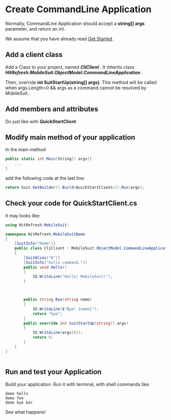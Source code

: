 # Create CommandLine Application

Normally, CommandLine Application should accept a **string[] args** parameter, and return an int.

We assume that you have already read [Get Started](./GetStarted.html).

## Add a client class

Add a Class to your project, named ***CliClient*** . It inherits class ***HitRefresh.MobileSuit.ObjectModel.CommandLineApplication*** .

Then, override **int SuitStartUp(string[] args)**. This method will be called when args.Length>0 && args as a command cannot be resolved by MobileSuit.

## Add members and attributes

Do just like with ***QuickStartClient***.

## Modify main method of your application

In the main method

``` csharp
public static int Main(String[] args){
    ...
}
```

add the following code at the last line:

``` csharp
return Suit.GetBuilder().Build<QuickStartClient>().Run(args);
```

## Check your code for QuickStartClient.cs

It may looks like:

``` csharp
using HitRefresh.MobileSuit;

namespace HitRefresh.MobileSuitDemo
{
    [SuitInfo("Demo")]
    public class CliClient : MobileSuit.ObjectModel.CommandLineApplication
    {
        [SuitAlias("H")]
        [SuitInfo("hello command.")]
        public void Hello()
        {
            IO.WriteLine("Hello! MobileSuit!");
        }



        public string Bye(string name)
        {
            IO.WriteLine($"Bye! {name}");
            return "bye";
        }
        public override int SuitStartUp(string[] args)
        {
            IO.WriteLine(args[0]);
            return 0;
        }
    }
}



```

## Run and test your Application

Build your application. Run it with terminal, with shell commands like:

``` shell
demo hello
demo foo
demo bye bar
```

See what happens!